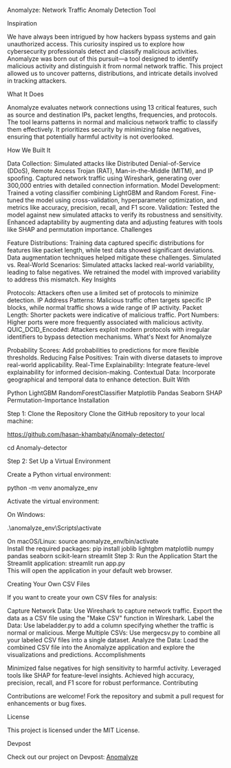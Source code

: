 Anomalyze: Network Traffic Anomaly Detection Tool

Inspiration

We have always been intrigued by how hackers bypass systems and gain unauthorized access. This curiosity inspired us to explore how cybersecurity professionals detect and classify malicious activities. Anomalyze was born out of this pursuit—a tool designed to identify malicious activity and distinguish it from normal network traffic. This project allowed us to uncover patterns, distributions, and intricate details involved in tracking attackers.

What It Does

Anomalyze evaluates network connections using 13 critical features, such as source and destination IPs, packet lengths, frequencies, and protocols. The tool learns patterns in normal and malicious network traffic to classify them effectively. It prioritizes security by minimizing false negatives, ensuring that potentially harmful activity is not overlooked.

How We Built It

Data Collection:
Simulated attacks like Distributed Denial-of-Service (DDoS), Remote Access Trojan (RAT), Man-in-the-Middle (MITM), and IP spoofing.
Captured network traffic using Wireshark, generating over 300,000 entries with detailed connection information.
Model Development:
Trained a voting classifier combining LightGBM and Random Forest.
Fine-tuned the model using cross-validation, hyperparameter optimization, and metrics like accuracy, precision, recall, and F1 score.
Validation:
Tested the model against new simulated attacks to verify its robustness and sensitivity.
Enhanced adaptability by augmenting data and adjusting features with tools like SHAP and permutation importance.
Challenges

Feature Distributions: Training data captured specific distributions for features like packet length, while test data showed significant deviations. Data augmentation techniques helped mitigate these challenges.
Simulated vs. Real-World Scenarios: Simulated attacks lacked real-world variability, leading to false negatives. We retrained the model with improved variability to address this mismatch.
Key Insights

Protocols: Attackers often use a limited set of protocols to minimize detection.
IP Address Patterns: Malicious traffic often targets specific IP blocks, while normal traffic shows a wide range of IP activity.
Packet Length: Shorter packets were indicative of malicious traffic.
Port Numbers: Higher ports were more frequently associated with malicious activity.
QUIC_DCID_Encoded: Attackers exploit modern protocols with irregular identifiers to bypass detection mechanisms.
What's Next for Anomalyze

Probability Scores: Add probabilities to predictions for more flexible thresholds.
Reducing False Positives: Train with diverse datasets to improve real-world applicability.
Real-Time Explainability: Integrate feature-level explainability for informed decision-making.
Contextual Data: Incorporate geographical and temporal data to enhance detection.
Built With

Python
LightGBM
RandomForestClassifier
Matplotlib
Pandas
Seaborn
SHAP
Permutation-Importance
Installation

Step 1: Clone the Repository
Clone the GitHub repository to your local machine:

https://github.com/hasan-khambaty/Anomaly-detector/ 

cd Anomaly-detector  

Step 2: Set Up a Virtual Environment

Create a Python virtual environment:

python -m venv anomalyze_env  

Activate the virtual environment:

On Windows:

.\anomalyze_env\Scripts\activate  

On macOS/Linux:
source anomalyze_env/bin/activate  
Install the required packages:
pip install joblib lightgbm matplotlib numpy pandas seaborn scikit-learn streamlit 
Step 3: Run the Application
Start the Streamlit application:
streamlit run app.py  
This will open the application in your default web browser.

Creating Your Own CSV Files

If you want to create your own CSV files for analysis:

Capture Network Data:
Use Wireshark to capture network traffic.
Export the data as a CSV file using the "Make CSV" function in Wireshark.
Label the Data:
Use labeladder.py to add a column specifying whether the traffic is normal or malicious.
Merge Multiple CSVs:
Use mergecsv.py to combine all your labeled CSV files into a single dataset.
Analyze the Data:
Load the combined CSV file into the Anomalyze application and explore the visualizations and predictions.
Accomplishments

Minimized false negatives for high sensitivity to harmful activity.
Leveraged tools like SHAP for feature-level insights.
Achieved high accuracy, precision, recall, and F1 score for robust performance.
Contributing

Contributions are welcome! Fork the repository and submit a pull request for enhancements or bug fixes.

License

This project is licensed under the MIT License.

Devpost

Check out our project on Devpost: [Anomalyze](https://devpost.com/software/anomalyze)
